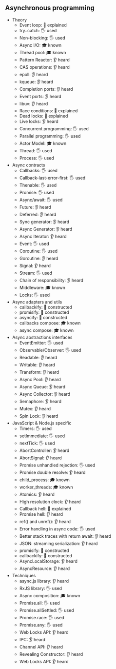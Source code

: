 ## Asynchronous programming

- Theory
  - Event loop: 🙋 explained
  - try..catch: 🖐️ used
  - Non-blocking: 🖐️ used
  - Async I/O: 🎓 known
  - Thread pool: 🎓 known
  - Pattern Reactor: 👂 heard
  - CAS operations: 👂 heard
  - epoll: 👂 heard
  - kqueue: 👂 heard
  - Completion ports: 👂 heard
  - Event ports: 👂 heard
  - libuv: 👂 heard
  - Race conditions: 🙋 explained
  - Dead locks: 🙋 explained
  - Live locks: 👂 heard
  - Concurrent programming: 🖐️ used
  - Parallel programming: 🖐️ used
  - Actor Model: 🎓 known 
  - Thread: 🖐️ used
  - Process: 🖐️ used
- Async contracts
  - Callbacks: 🖐️ used
  - Callback-last-error-first: 🖐️ used
  - Thenable: 🖐️ used
  - Promise: 🖐️ used
  - Async/await: 🖐️ used
  - Future: 👂 heard
  - Deferred: 👂 heard
  - Sync generator: 👂 heard
  - Async Generator: 👂 heard
  - Async Iterator: 👂 heard
  - Event: 🖐️ used
  - Coroutine: 🖐️ used
  - Goroutine: 👂 heard
  - Signal: 👂 heard
  - Stream: 🖐️ used
  - Chain of responsibility: 👂 heard
  - Middleware: 🎓 known
  - Locks: 🖐️ used
- Async adapters and utils
  - callbackify: 🚀 constructed
  - promisify: 🚀 constructed
  - asyncify: 🚀 constructed
  - callbacks compose: 🎓 known
  - async compose: 🎓 known
- Async abstractions interfaces
  - EventEmitter: 🖐️ used
  - Observable/Observer: 🖐️ used
  - Readable: 👂 heard
  - Writable: 👂 heard
  - Transform: 👂 heard
  - Async Pool: 👂 heard
  - Async Queue: 👂 heard
  - Async Collector: 👂 heard
  - Semaphore: 👂 heard
  - Mutex: 👂 heard
  - Spin Lock: 👂 heard
- JavaScript & Node.js specific
  - Timers: 🖐️ used
  - setImmediate: 🖐️ used
  - nextTick: 🖐️ used
  - AbortController: 👂 heard
  - AbortSignal: 👂 heard
  - Promise unhandled rejection: 🖐️ used
  - Promise double resolve: 👂 heard
  - child_process: 🎓 known
  - worker_threads: 🎓 known
  - Atomics: 👂 heard
  - High resolution clock: 👂 heard
  - Callback hell: 🙋 explained
  - Promise hell: 👂 heard
  - ref() and unref(): 👂 heard
  - Error handling in async code: 🖐️ used
  - Better stack traces with return await: 👂 heard
  - JSON: streaming serialization: 👂 heard
  - promisify: 🚀 constructed
  - callbackify: 🚀 constructed
  - AsyncLocalStorage: 👂 heard
  - AsyncResource: 👂 heard
- Techniques
  - async.js library: 👂 heard
  - RxJS library: 🖐️ used
  - Async composition: 🎓 known
  - Promise.all: 🖐️ used
  - Promise.allSettled: 🖐️ used
  - Promise.race: 🖐️ used
  - Promise.any: 🖐️ used
  - Web Locks API: 👂 heard
  - IPC: 👂 heard
  - Channel API: 👂 heard
  - Revealing Constructor: 👂 heard
  - Web Locks API: 👂 heard
